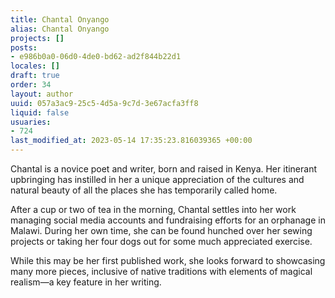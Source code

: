 ```yaml
---
title: Chantal Onyango
alias: Chantal Onyango
projects: []
posts:
- e986b0a0-06d0-4de0-bd62-ad2f844b22d1
locales: []
draft: true
order: 34
layout: author
uuid: 057a3ac9-25c5-4d5a-9c7d-3e67acfa3ff8
liquid: false
usuaries:
- 724
last_modified_at: 2023-05-14 17:35:23.816039365 +00:00
---
```


<p style="text-align:start">Chantal is a novice poet and writer, born and raised in Kenya. Her itinerant upbringing has instilled in her a unique appreciation of the cultures and natural beauty of all the places she has temporarily called home.</p><p style="text-align:start">After a cup or two of tea in the morning, Chantal settles into her work managing social media accounts and fundraising efforts for an orphanage in Malawi. During her own time, she can be found hunched over her sewing projects or taking her four dogs out for some much appreciated exercise.</p><p style="text-align:start">While this may be her first published work, she looks forward to showcasing many more pieces, inclusive of native traditions with elements of magical realism—a key feature in her writing.</p>